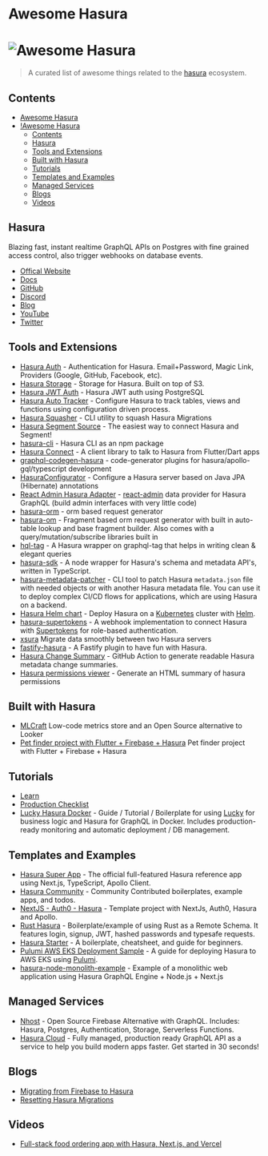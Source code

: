 # Awesome Hasura

# ![Awesome Hasura](asset/awesome-hasura.svg)

> A curated list of awesome things related to the [hasura](https://hasura.io) ecosystem.

## Contents

- [Awesome Hasura](#awesome-hasura)
- [!Awesome Hasura](#)
  - [Contents](#contents)
  - [Hasura](#hasura)
  - [Tools and Extensions](#tools-and-extensions)
  - [Built with Hasura](#built-with-hasura)
  - [Tutorials](#tutorials)
  - [Templates and Examples](#templates-and-examples)
  - [Managed Services](#managed-services)
  - [Blogs](#blogs)
  - [Videos](#videos)

## Hasura

Blazing fast, instant realtime GraphQL APIs on Postgres with fine grained access control, also trigger webhooks on database events.

- [Offical Website](https://hasura.io/)
- [Docs](https://docs.hasura.io/1.0/graphql/manual/index.html)
- [GitHub](https://github.com/hasura/graphql-engine)
- [Discord](https://discord.gg/hasura)
- [Blog](https://blog.hasura.io/)
- [YouTube](https://www.youtube.com/channel/UCZo1ciR8pZvdD3Wxp9aSNhQ)
- [Twitter](https://twitter.com/hasurahq)

## Tools and Extensions

- [Hasura Auth](https://github.com/nhost/hasura-auth) - Authentication for Hasura. Email+Password, Magic Link, Providers (Google, GitHub, Facebook, etc).
- [Hasura Storage](https://github.com/nhost/hasura-storage) - Storage for Hasura. Built on top of S3.
- [Hasura JWT Auth](https://github.com/sander-io/hasura-jwt-auth) - Hasura JWT auth using PostgreSQL
- [Hasura Auto Tracker](https://github.com/axis-tech/hasura-auto-tracker) - Configure Hasura to track tables, views and functions using configuration driven process.
- [Hasura Squasher](https://github.com/domasx2/hasura-squasher) - CLI utility to squash Hasura Migrations
- [Hasura Segment Source](https://github.com/aaronhayes/hasura-segment-source) - The easiest way to connect Hasura and Segment!
- [hasura-cli](https://github.com/jjangga0214/hasura-cli) - Hasura CLI as an npm package
- [Hasura Connect](https://github.com/Flutterando/hasura_connect) - A client library to talk to Hasura from Flutter/Dart apps
- [graphql-codegen-hasura](https://github.com/ahrnee/graphql-codegen-hasura) - code-generator plugins for hasura/apollo-gql/typescript development
- [HasuraConfigurator](https://github.com/beepsoft/hasuraconf) - Configure a Hasura server based on Java JPA (Hibernate) annotations
- [React Admin Hasura Adapter](https://github.com/Steams/ra-data-hasura-graphql) - [react-admin](https://marmelab.com/react-admin/) data provider for Hasura GraphQL (build admin interfaces with very little code)
- [hasura-orm](https://github.com/timeshift92/hasura-orm) - orm based request generator
- [hasura-om](https://github.com/mrspartak/hasura-om) - Fragment based orm request generator with built in auto-table lookup and base fragment builder. Also comes with a query/mutation/subscribe libraries built in
- [hql-tag](https://github.com/product-ride/hql-tag) - A Hasura wrapper on graphql-tag that helps in writing clean & elegant queries
- [hasura-sdk](https://github.com/aaronhayes/hasura-sdk) - A node wrapper for Hasura's schema and metadata API's, written in TypeScript.
- [hasura-metadata-patcher](https://github.com/puzl-ee/hasura-metadata-patcher) - CLI tool to patch Hasura `metadata.json` file with needed objects or with another Hasura metadata file. You can use it to deploy complex CI/CD flows for applications, which are using Hasura on a backend.
- [Hasura Helm chart](https://github.com/platyplus/platyplus/tree/master/charts/hasura) - Deploy Hasura on a [Kubernetes](https://kubernetes.io/) cluster with [Helm](https://helm.sh/).
- [hasura-supertokens](https://github.com/offscriptio/hasura-supertokens) - A webhook implementation to connect Hasura with [Supertokens](https://supertokens.io/) for role-based authentication.
- [xsura](https://github.com/joaom182/xsura) Migrate data smoothly between two Hasura servers
- [fastify-hasura](https://github.com/ManUtopiK/fastify-hasura) - A Fastify plugin to have fun with Hasura.
- [Hasura Change Summary](https://github.com/marketplace/actions/hasura-change-summary) - GitHub Action to generate readable Hasura metadata change summaries.
- [Hasura permissions viewer](https://github.com/socialgouv/hasura-permissions-viewer) - Generate an HTML summary of hasura permissions

## Built with Hasura

- [MLCraft](https://github.com/mlcraft-io/mlcraft) Low-code metrics store and an Open Source alternative to Looker
- [Pet finder project with Flutter + Firebase + Hasura](https://github.com/comerc/pet_finder) Pet finder project with Flutter + Firebase + Hasura

## Tutorials

- [Learn](https://learn.hasura.io)
- [Production Checklist](https://docs.hasura.io/1.0/graphql/manual/deployment/production-checklist.html)
- [Lucky Hasura Docker](https://github.com/KCErb/lucky-hasura-docker) - Guide / Tutorial / Boilerplate for using [Lucky](https://luckyframework.org/) for business logic and Hasura for GraphQL in Docker. Includes production-ready monitoring and automatic deployment / DB management.

## Templates and Examples

- [Hasura Super App](https://hasura.io/reference-app/) - The official full-featured Hasura reference app using Next.js, TypeScript, Apollo Client.
- [Hasura Community](https://github.com/hasura/graphql-engine/tree/master/community) - Community Contributed boilerplates, example apps, and todos.
- [NextJS - Auth0 - Hasura](https://github.com/vgrafe/nextjs-auth0-hasura) - Template project with NextJs, Auth0, Hasura and Apollo.
- [Rust Hasura](https://github.com/ronanyeah/rust-hasura) - Boilerplate/example of using Rust as a Remote Schema. It features login, signup, JWT, hashed passwords and typesafe requests.
- [Hasura Starter](https://github.com/jjangga0214/hasura-starter) - A boilerplate, cheatsheet, and guide for beginners.
- [Pulumi AWS EKS Deployment Sample](https://github.com/aaronhayes/pulumi-hasura-aws-eks-example) - A guide for deploying Hasura to AWS EKS using [Pulumi](https://www.pulumi.com/).
- [hasura-node-monolith-example](https://github.com/zenflow/hasura-node-monolith-example) - Example of a monolithic web application using Hasura GraphQL Engine + Node.js + Next.js

## Managed Services

- [Nhost](https://nhost.io/) - Open Source Firebase Alternative with GraphQL. Includes: Hasura, Postgres, Authentication, Storage, Serverless Functions.
- [Hasura Cloud](https://hasura.io/cloud) - Fully managed, production ready GraphQL API as a service to help you build modern apps faster. Get started in 30 seconds!

## Blogs

- [Migrating from Firebase to Hasura](https://medium.com/@clapie.florent/how-i-scale-firebase-by-migrating-to-graphql-and-speed-up-my-development-by-10x-200b4a3068a0?sk=cf4a748bfa93d061ad84fd194d5e87bb)
- [Resetting Hasura Migrations](https://blog.hasura.io/resetting-hasura-migrations/)

## Videos

- [Full-stack food ordering app with Hasura, Next.js, and Vercel](https://www.youtube.com/playlist?list=PLTRTpHrUcSB8elpwJKDIQNfNlqpPTNHGG)